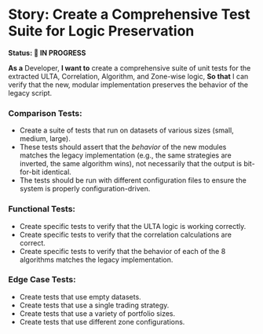 # Story: Create a Comprehensive Test Suite for Logic Preservation

**Status: 🚧 IN PROGRESS**

**As a** Developer,
**I want to** create a comprehensive suite of unit tests for the extracted ULTA, Correlation, Algorithm, and Zone-wise logic,
**So that** I can verify that the new, modular implementation preserves the behavior of the legacy script.

### Comparison Tests:

- Create a suite of tests that run on datasets of various sizes (small, medium, large).
- These tests should assert that the *behavior* of the new modules matches the legacy implementation (e.g., the same strategies are inverted, the same algorithm wins), not necessarily that the output is bit-for-bit identical.
- The tests should be run with different configuration files to ensure the system is properly configuration-driven.

### Functional Tests:

- Create specific tests to verify that the ULTA logic is working correctly.
- Create specific tests to verify that the correlation calculations are correct.
- Create specific tests to verify that the behavior of each of the 8 algorithms matches the legacy implementation.

### Edge Case Tests:

- Create tests that use empty datasets.
- Create tests that use a single trading strategy.
- Create tests that use a variety of portfolio sizes.
- Create tests that use different zone configurations.